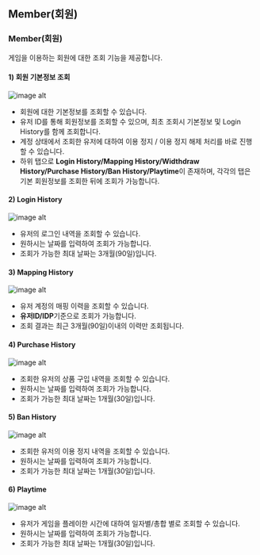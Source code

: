 ## Member(회원)
### Member(회원)
게임을 이용하는 회원에 대한 조회 기능을 제공합니다.

#### 1) 회원 기본정보 조회
![image alt](image/Operators_Guide/Console_Member_Member1_1.4.png)
- 회원에 대한 기본정보를 조회할 수 있습니다.<br />
- 유저 ID를 통해 회원정보를 조회할 수 있으며, 최초 조회시 기본정보 및 Login History를 함께 조회합니다.<br />
- 계정 상태에서 조회한 유저에 대하여 이용 정지 / 이용 정지 해제 처리를 바로 진행할 수 있습니다.<br />
- 하위 탭으로 **Login History/Mapping History/Widthdraw History/Purchase History/Ban History/Playtime**이 존재하며, 각각의 탭은 기본 회원정보를 조회한 뒤에 조회가 가능합니다.<br />

#### 2) Login History
![image alt](image/Operators_Guide/Console_Member_LoginHistory1_1.2.png)
- 유저의 로그인 내역을 조회할 수 있습니다.<br />
- 원하시는 날짜를 입력하여 조회가 가능합니다.<br />
- 조회가 가능한 최대 날짜는 3개월(90일)입니다.<br />

#### 3) Mapping History
![image alt](image/Operators_Guide/Console_Member_MappingHistory1_1.2.png)
- 유저 계정의 매핑 이력을 조회할 수 있습니다.<br />
- **유저ID/IDP**기준으로 조회가 가능합니다.<br />
- 조회 결과는 최근 3개월(90일)이내의 이력만 조회됩니다.<br />

#### 4) Purchase History
![image alt](image/Operators_Guide/Console_Member_PurchaseHistory1_1.0.png)
- 조회한 유저의 상품 구입 내역을 조회할 수 있습니다.<br />
- 원하시는 날짜를 입력하여 조회가 가능합니다.<br />
- 조회가 가능한 최대 날짜는 1개월(30일)입니다.<br />

#### 5) Ban History
![image alt](image/Operators_Guide/Console_Member_BanHistory1_1.0.png)
- 조회한 유저의 이용 정지 내역을 조회할 수 있습니다.<br />
- 원하시는 날짜를 입력하여 조회가 가능합니다.<br />
- 조회가 가능한 최대 날짜는 1개월(30일)입니다.<br />

#### 6) Playtime
![image alt](image/Operators_Guide/Console_Member_Playtime1_1.2.png)
- 유저가 게임을 플레이한 시간에 대하여 일자별/총합 별로 조회할 수 있습니다.<br />
- 원하시는 날짜를 입력하여 조회가 가능합니다.<br />
- 조회가 가능한 최대 날짜는 1개월(30일)입니다.<br />
